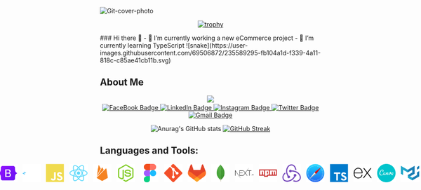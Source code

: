 ![Git-cover-photo](https://user-images.githubusercontent.com/69506872/235586073-49137443-dd12-4b1d-9c78-35689c7527e9.jpg)

<div id="header" align="center">
  
[![trophy](https://github-profile-trophy.vercel.app/?username=rajibrt&row=2&column=6)](https://github.com/rajibrt/github-profile-trophy)
  
</div>
### Hi there 👋
- 🔭 I’m currently working a new eCommerce project
- 🌱 I’m currently learning TypeScript
![snake](https://user-images.githubusercontent.com/69506872/235589295-fb104a1d-f339-4a11-818c-c85ae41cb11b.svg)




## About Me



<div id="header" align="center">
  <img src="https://media.giphy.com/media/M9gbBd9nbDrOTu1Mqx/giphy.gif" width="100"/>
</div>

<div align="center" id="badges">
  <a href="https://www.facebook.com/rajibrt">
    <img src="https://img.shields.io/badge/Facebook-1877F2?style=for-the-badge&amp;logo=facebook&amp;logoColor=white" alt="FaceBook Badge"/>  </a>
  <a href="https://www.linkedin.com/in/rajibrt">
    <img src="https://img.shields.io/badge/LinkedIn-blue?style=for-the-badge&logo=linkedin&logoColor=white" alt="LinkedIn Badge"/>
  </a>
    <a href="https://www.instagram.com/rajibrt">
    <img src="https://img.shields.io/badge/Instagram-E4405F?style=for-the-badge&amp;logo=instagram&amp;logoColor=white" alt="Instagram Badge"/>
  </a>
  <a href="https://twitter.com/rajibrt">
    <img src="https://img.shields.io/badge/Twitter-1DA1F2?style=for-the-badge&amp;logo=twitter&amp;logoColor=white" alt="Twitter Badge"/>
  </a>  
    <a href="mailto:rajibrt@gmail.com">
    <img src="https://img.shields.io/badge/Gmail-D14836?style=for-the-badge&amp;logo=gmail&amp;logoColor=white" alt="Gmail Badge"/>
  </a>
</div>

<div align="center">

  ![Anurag's GitHub stats](https://github-readme-stats.vercel.app/api?username=rajibrt&show_icons&card_width=444=true&theme=radical)
[![GitHub Streak](https://streak-stats.demolab.com?user=rajibrt&theme=transparent&card_width=380)](https://git.io/streak-stats)
  
 </div>

## Languages and Tools:

<div align="center" style="display: flex; justify-content: center; gap: 4px; ">
    <img src="https://github.com/devicons/devicon/blob/master/icons/vscode/vscode-original.svg" title="Java" alt="Java" width="42" height="42"/>&nbsp;
    <img src="https://github.com/devicons/devicon/blob/master/icons/html5/html5-original.svg" title="React" alt="React" width="42" height="42"/>&nbsp;
    <img src="https://github.com/devicons/devicon/blob/master/icons/css3/css3-original.svg" title="Spring" alt="Spring" width="42" height="42"/>&nbsp;
    <img src="https://github.com/devicons/devicon/blob/master/icons/bootstrap/bootstrap-original.svg" title="Spring" alt="Spring" width="42" height="42"/>&nbsp;
    <img src="https://github.com/devicons/devicon/blob/master/icons/tailwindcss/tailwindcss-original-wordmark.svg" title="Spring" alt="Spring" width="42" height="42"/>&nbsp;
    <img src="https://github.com/devicons/devicon/blob/master/icons/javascript/javascript-plain.svg" title="Spring" alt="Spring" width="42" height="42"/>&nbsp;
    <img src="https://github.com/devicons/devicon/blob/master/icons/react/react-original.svg" title="Spring" alt="Spring" width="42" height="42"/>&nbsp;
    <img src="https://github.com/devicons/devicon/blob/master/icons/firebase/firebase-plain.svg" title="Spring" alt="Spring" width="42" height="42"/>&nbsp;
    <img src="https://github.com/devicons/devicon/blob/master/icons/nodejs/nodejs-original.svg" title="Spring" alt="Spring" width="42" height="42"/>&nbsp;
    <img src="https://github.com/devicons/devicon/blob/master/icons/figma/figma-original.svg" title="Spring" alt="Spring" width="42" height="42"/>&nbsp;
    <img src="https://github.com/devicons/devicon/blob/master/icons/git/git-original.svg" title="Spring" alt="Spring" width="42" height="42"/>&nbsp;
    <img src="https://github.com/devicons/devicon/blob/master/icons/gitlab/gitlab-original.svg" title="Spring" alt="Spring" width="42" height="42"/>&nbsp;
    <img src="https://github.com/devicons/devicon/blob/master/icons/mongodb/mongodb-original.svg" title="Spring" alt="Spring" width="42" height="42"/>&nbsp;
    <img src="https://github.com/devicons/devicon/blob/master/icons/nextjs/nextjs-original-wordmark.svg" title="Spring" alt="Spring" width="42" height="42"/>&nbsp;
    <img src="https://github.com/devicons/devicon/blob/master/icons/npm/npm-original-wordmark.svg" title="Spring" alt="Spring" width="42" height="42"/>&nbsp;
    <img src="https://github.com/devicons/devicon/blob/master/icons/redux/redux-original.svg" title="Spring" alt="Spring" width="42" height="42"/>&nbsp;
    <img src="https://github.com/devicons/devicon/blob/master/icons/safari/safari-original.svg" title="Spring" alt="Spring" width="42" height="42"/>&nbsp;
    <img src="https://github.com/devicons/devicon/blob/master/icons/typescript/typescript-original.svg" title="Spring" alt="Spring" width="42" height="42"/>&nbsp;
    <img src="https://github.com/devicons/devicon/blob/master/icons/express/express-original.svg" title="Spring" alt="Spring" width="42" height="42"/>&nbsp;
    <img src="https://github.com/devicons/devicon/blob/master/icons/canva/canva-original.svg" title="Spring" alt="Spring" width="42" height="42"/>&nbsp;
    <img src="https://github.com/devicons/devicon/blob/master/icons/materialui/materialui-original.svg" title="Spring" alt="Spring" width="42" height="42"/>&nbsp;
    <img src="https://github.com/devicons/devicon/blob/master/icons/photoshop/photoshop-plain.svg" title="Spring" alt="Spring" width="42" height="42"/>&nbsp;
    <img src="https://github.com/devicons/devicon/blob/master/icons/illustrator/illustrator-plain.svg" title="Spring" alt="Spring" width="42" height="42"/>&nbsp;
    <img src="https://github.com/devicons/devicon/blob/master/icons/premierepro/premierepro-original.svg" title="Spring" alt="Spring" width="42" height="42"/>&nbsp;
  </div>

<!--
**rajibrt/rajibrt** is a ✨ _special_ ✨ repository because its `README.md` (this file) appears on your GitHub profile.

Here are some ideas to get you started:

- 🔭 I’m currently working on ...
- 🌱 I’m currently learning ...
- 👯 I’m looking to collaborate on ...
- 🤔 I’m looking for help with ...
- 💬 Ask me about ...
- 📫 How to reach me: ...
- 😄 Pronouns: ...
- ⚡ Fun fact: ...
-->
